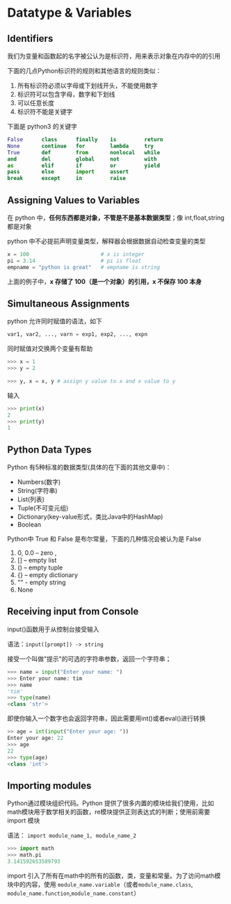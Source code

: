 # Datatype & Variables

## Identifiers

我们为变量和函数起的名字被公认为是标识符，用来表示对象在内存中的的引用

下面的几点Python标识符的规则和其他语言的规则类似：

1. 所有标识符必须以字母或下划线开头，不能使用数字
2. 标识符可以包含字母，数字和下划线
3. 可以任意长度
4. 标识符不能是关键字

下面是 python3 的关键字

```python
False      class      finally    is         return
None       continue   for        lambda     try
True       def        from       nonlocal   while
and        del        global     not        with
as         elif       if         or         yield
pass       else       import     assert
break      except     in         raise
```

## Assigning Values to Variables

在 python 中，**任何东西都是对象，不管是不是基本数据类型**；像 int,float,string 都是对象

python 中不必提前声明变量类型，解释器会根据数据自动检查变量的类型

```python
x = 100                       # x is integer
pi = 3.14                     # pi is float
empname = "python is great"   # empname is string
```

上面的例子中，**x 存储了 100（是一个对象）的引用，x 不保存 100 本身**


## Simultaneous Assignments

python 允许同时赋值的语法，如下

```python
var1, var2, ..., varn = exp1, exp2, ..., expn
```

同时赋值对交换两个变量有帮助
```python
>>> x = 1
>>> y = 2
 
>>> y, x = x, y # assign y value to x and x value to y
```
输入
```python
>>> print(x)
2
>>> print(y)
1
```


## Python Data Types

Python 有5种标准的数据类型(具体的在下面的其他文章中)：

- Numbers(数字)
- String(字符串)
- List(列表)
- Tuple(不可变元组)
- Dictionary(key-value形式，类比Java中的HashMap)
- Boolean

Python中 True 和 False 是布尔常量，下面的几种情况会被认为是 False

1. 0, 0.0 – zero , 
2. [] – empty list 
3. () – empty tuple 
4. {} – empty dictionary 
5. "" - empty string
6. None

## Receiving input from Console

input()函数用于从控制台接受输入

语法：`input([prompt]) -> string`

接受一个叫做"提示"的可选的字符串参数，返回一个字符串；
```python
>>> name = input("Enter your name: ")
>>> Enter your name: tim
>>> name
'tim'
>>> type(name)
<class 'str'>
```
即使你输入一个数字也会返回字符串，因此需要用int()或者eval()进行转换
```python
>> age = int(input("Enter your age: "))
Enter your age: 22
>>> age
22
>>> type(age)
<class 'int'>
```

## Importing modules

Python通过模块组织代码。Python 提供了很多内置的模块给我们使用，比如math模块用于数学相关的函数，re模块提供正则表达式的判断；使用前需要 import 模块

语法： `import module_name_1, module_name_2`

```python
>>> import math
>>> math.pi
3.141592653589793
```

import 引入了所有在math中的所有的函数，类，变量和常量。为了访问math模块中的内容，使用 `module_name.variable`（或者`module_name.class`, `module_name.function`,`module_name.constant`）


